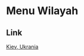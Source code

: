# Menu Wilayah

## Link

[Kiev, Ukrania](https://github.com/gigit-pemilu/pemilu-2024-99-luar-negeri/tree/main/pileg-dpr/hitung-suara/sub/99-luar-negeri/sub/59-kiev-ukrania/sub/01-kiev-ukrania/sub/0001-kiev-ukrania)

